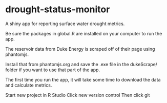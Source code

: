 # drought-status-monitor
A shiny app for reporting surface water drought metrics.

Be sure the packages in global.R are installed on your computer to run the app.

The reservoir data from Duke Energy is scraped off of their page using phantomjs.

Install that from phantomjs.org and save the .exe file in the dukeScrape/ folder if you want to use that part of the app.

The first time you run the app, it will take some time to download the data and calculate metrics.

Start new project in R Studio
Click new version control
Then click git

